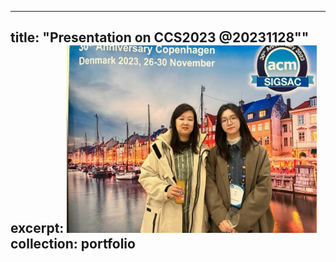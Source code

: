 
---
title: "Presentation on CCS2023 @20231128""
excerpt: <img src="/images/1CCS2023.png" width = "400" width = "300">
collection: portfolio
---
